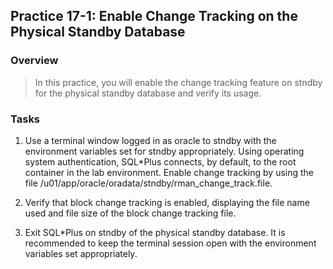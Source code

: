 Practice 17-1: Enable Change Tracking on the Physical Standby Database
----------------------------------------------------------------------

### Overview

> In this practice, you will enable the change tracking feature on
> stndby for the physical standby database and verify its usage.

### Tasks

1.  Use a terminal window logged in as oracle to stndby with the
    environment variables set for stndby appropriately. Using operating
    system authentication, SQL\*Plus connects, by default, to the root
    container in the lab environment. Enable change tracking by using
    the file /u01/app/oracle/oradata/stndby/rman\_change\_track.file.

2.  Verify that block change tracking is enabled, displaying the file
    name used and file size of the block change tracking file.

3.  Exit SQL\*Plus on stndby of the physical standby database. It is
    recommended to keep the terminal session open with the environment
    variables set appropriately.

